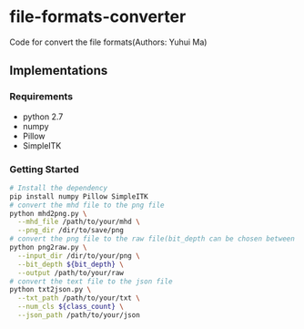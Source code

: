 # file-formats-converter
Code for convert the file formats(Authors: Yuhui Ma)

## Implementations
### Requirements
* python 2.7
* numpy
* Pillow
* SimpleITK

### Getting Started

```sh
# Install the dependency
pip install numpy Pillow SimpleITK
# convert the mhd file to the png file
python mhd2png.py \
  --mhd_file /path/to/your/mhd \
  --png_dir /dir/to/save/png
# convert the png file to the raw file(bit_depth can be chosen between "uint16" and "uint8")
python png2raw.py \
  --input_dir /dir/to/your/png \
  --bit_depth ${bit_depth} \
  --output /path/to/your/raw
# convert the text file to the json file
python txt2json.py \
  --txt_path /path/to/your/txt \
  --num_cls ${class_count} \
  --json_path /path/to/your/json
```

